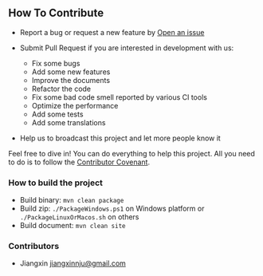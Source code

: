## How To Contribute

* Report a bug or request a new feature by [Open an issue](https://github.com/jiangxincode/ApkToolBoxGUI/issues/new)

* Submit Pull Request if you are interested in development with us:
  * Fix some bugs
  * Add some new features
  * Improve the documents
  * Refactor the code
  * Fix some bad code smell reported by various CI tools
  * Optimize the performance
  * Add some tests
  * Add some translations

* Help us to broadcast this project and let more people know it

Feel free to dive in! You can do everything to help this project. All you need to do is to follow the [Contributor Covenant](http://contributor-covenant.org/version/1/3/0/).

### How to build the project

* Build binary: `mvn clean package`
* Build zip: `./PackageWindows.ps1` on Windows platform or `./PackageLinuxOrMacos.sh` on others
* Build document: `mvn clean site`

### Contributors

* Jiangxin <jiangxinnju@gmail.com>
